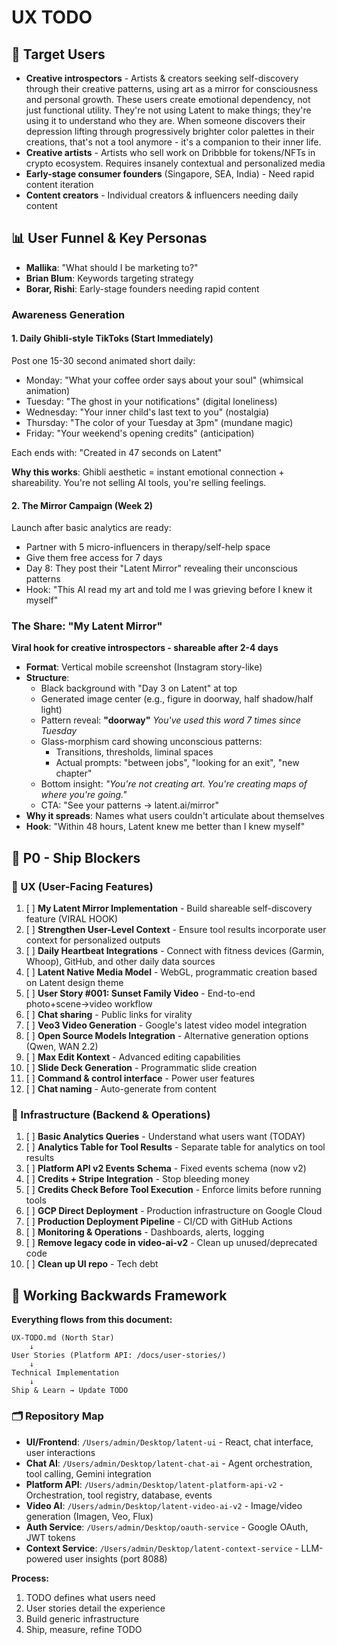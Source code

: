 # UX TODO

## 🎯 Target Users
- **Creative introspectors** - Artists & creators seeking self-discovery through their creative patterns, using art as a mirror for consciousness and personal growth. These users create emotional dependency, not just functional utility. They're not using Latent to make things; they're using it to understand who they are. When someone discovers their depression lifting through progressively brighter color palettes in their creations, that's not a tool anymore - it's a companion to their inner life.
- **Creative artists** - Artists who sell work on Dribbble for tokens/NFTs in crypto ecosystem. Requires insanely contextual and personalized media
- **Early-stage consumer founders** (Singapore, SEA, India) - Need rapid content iteration
- **Content creators** - Individual creators & influencers needing daily content

## 📊 User Funnel & Key Personas
- **Mallika**: "What should I be marketing to?"
- **Brian Blum**: Keywords targeting strategy
- **Borar, Rishi**: Early-stage founders needing rapid content

### Awareness Generation

#### 1. **Daily Ghibli-style TikToks** (Start Immediately)
Post one 15-30 second animated short daily:
- Monday: "What your coffee order says about your soul" (whimsical animation)
- Tuesday: "The ghost in your notifications" (digital loneliness) 
- Wednesday: "Your inner child's last text to you" (nostalgia)
- Thursday: "The color of your Tuesday at 3pm" (mundane magic)
- Friday: "Your weekend's opening credits" (anticipation)

Each ends with: "Created in 47 seconds on Latent"

**Why this works**: Ghibli aesthetic = instant emotional connection + shareability. You're not selling AI tools, you're selling feelings.

#### 2. **The Mirror Campaign** (Week 2)
Launch after basic analytics are ready:
- Partner with 5 micro-influencers in therapy/self-help space
- Give them free access for 7 days
- Day 8: They post their "Latent Mirror" revealing their unconscious patterns
- Hook: "This AI read my art and told me I was grieving before I knew it myself"

### The Share: "My Latent Mirror"
**Viral hook for creative introspectors - shareable after 2-4 days**

- **Format**: Vertical mobile screenshot (Instagram story-like)
- **Structure**:
  - Black background with "Day 3 on Latent" at top
  - Generated image center (e.g., figure in doorway, half shadow/half light)
  - Pattern reveal: **"doorway"** *You've used this word 7 times since Tuesday*
  - Glass-morphism card showing unconscious patterns:
    - Transitions, thresholds, liminal spaces
    - Actual prompts: "between jobs", "looking for an exit", "new chapter"
  - Bottom insight: *"You're not creating art. You're creating maps of where you're going."*
  - CTA: "See your patterns → latent.ai/mirror"
- **Why it spreads**: Names what users couldn't articulate about themselves
- **Hook**: "Within 48 hours, Latent knew me better than I knew myself"

## 🚨 P0 - Ship Blockers

### 🎨 UX (User-Facing Features)
1. [ ] **My Latent Mirror Implementation** - Build shareable self-discovery feature (VIRAL HOOK)
2. [ ] **Strengthen User-Level Context** - Ensure tool results incorporate user context for personalized outputs
3. [ ] **Daily Heartbeat Integrations** - Connect with fitness devices (Garmin, Whoop), GitHub, and other daily data sources
4. [ ] **Latent Native Media Model** - WebGL, programmatic creation based on Latent design theme
5. [ ] **User Story #001: Sunset Family Video** - End-to-end photo+scene→video workflow
6. [ ] **Chat sharing** - Public links for virality
7. [ ] **Veo3 Video Generation** - Google's latest video model integration
8. [ ] **Open Source Models Integration** - Alternative generation options (Qwen, WAN 2.2)
9. [ ] **Max Edit Kontext** - Advanced editing capabilities
10. [ ] **Slide Deck Generation** - Programmatic slide creation
11. [ ] **Command & control interface** - Power user features
12. [ ] **Chat naming** - Auto-generate from content

### 🔧 Infrastructure (Backend & Operations)
1. [ ] **Basic Analytics Queries** - Understand what users want (TODAY)
2. [ ] **Analytics Table for Tool Results** - Separate table for analytics on tool results
3. [ ] **Platform API v2 Events Schema** - Fixed events schema (now v2)
4. [ ] **Credits + Stripe Integration** - Stop bleeding money
5. [ ] **Credits Check Before Tool Execution** - Enforce limits before running tools
6. [ ] **GCP Direct Deployment** - Production infrastructure on Google Cloud
7. [ ] **Production Deployment Pipeline** - CI/CD with GitHub Actions
8. [ ] **Monitoring & Operations** - Dashboards, alerts, logging
9. [ ] **Remove legacy code in video-ai-v2** - Clean up unused/deprecated code
10. [ ] **Clean up UI repo** - Tech debt







## 📖 Working Backwards Framework
**Everything flows from this document:**
```
UX-TODO.md (North Star)
    ↓
User Stories (Platform API: /docs/user-stories/)
    ↓
Technical Implementation
    ↓
Ship & Learn → Update TODO
```

### 🗂️ Repository Map
- **UI/Frontend**: `/Users/admin/Desktop/latent-ui` - React, chat interface, user interactions
- **Chat AI**: `/Users/admin/Desktop/latent-chat-ai` - Agent orchestration, tool calling, Gemini integration
- **Platform API**: `/Users/admin/Desktop/latent-platform-api-v2` - Orchestration, tool registry, database, events
- **Video AI**: `/Users/admin/Desktop/latent-video-ai-v2` - Image/video generation (Imagen, Veo, Flux)
- **Auth Service**: `/Users/admin/Desktop/oauth-service` - Google OAuth, JWT tokens
- **Context Service**: `/Users/admin/Desktop/latent-context-service` - LLM-powered user insights (port 8088)


**Process:**
1. TODO defines what users need
2. User stories detail the experience
3. Build generic infrastructure
4. Ship, measure, refine TODO

